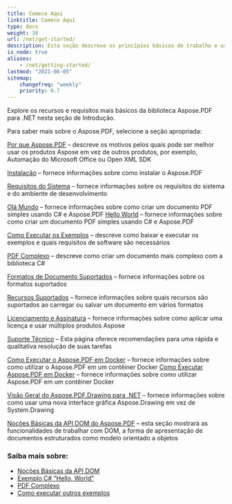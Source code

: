 ```yaml
---
title: Comece Aqui
linktitle: Comece Aqui
type: docs
weight: 30
url: /net/get-started/
description: Esta seção descreve os princípios básicos de trabalho e uso da API DOM. Também demonstra exemplos simples e complexos para a criação de um documento PDF.
is_node: true
aliases:
    - /net/getting-started/
lastmod: "2021-06-05"
sitemap:
    changefreq: "weekly"
    priority: 0.7
---
```


Explore os recursos e requisitos mais básicos da biblioteca Aspose.PDF para .NET nesta seção de Introdução.

Para saber mais sobre o Aspose.PDF, selecione a seção apropriada:

[Por que Aspose.PDF](/pdf/net/why-aspose-pdf/) – descreve os motivos pelos quais pode ser melhor usar os produtos Aspose em vez de outros produtos, por exemplo, Automação do Microsoft Office ou Open XML SDK

[Instalação](/pdf/net/installation/) – fornece informações sobre como instalar o Aspose.PDF

[Requisitos do Sistema](/pdf/net/system-requirements/) – fornece informações sobre os requisitos do sistema e do ambiente de desenvolvimento

[Olá Mundo](/pdf/net/hello-world-example/) – fornece informações sobre como criar um documento PDF simples usando C# e Aspose.PDF
[Hello World](/pdf/net/hello-world-example/) – fornece informações sobre como criar um documento PDF simples usando C# e Aspose.PDF

[Como Executar os Exemplos](/pdf/net/how-to-run-other-examples/) – descreve como baixar e executar os exemplos e quais requisitos de software são necessários

[PDF Complexo](/pdf/net/complex-pdf-example/) – descreve como criar um documento mais complexo com a biblioteca C#

[Formatos de Documento Suportados](/pdf/net/supported-file-formats/) – fornece informações sobre os formatos suportados

[Recursos Suportados](/pdf/net/key-features/) – fornece informações sobre quais recursos são suportados ao carregar ou salvar um documento em vários formatos

[Licenciamento e Assinatura](/pdf/net/licensing/) – fornece informações sobre como aplicar uma licença e usar múltiplos produtos Aspose

[Suporte Técnico](/pdf/net/technical-support/) – Esta página oferece recomendações para uma rápida e qualitativa resolução de suas tarefas

[Como Executar o Aspose.PDF em Docker](/pdf/net/docker/) – fornece informações sobre como utilizar o Aspose.PDF em um contêiner Docker
[Como Executar Aspose.PDF em Docker](/pdf/net/docker/) – fornece informações sobre como utilizar Aspose.PDF em um contêiner Docker

[Visão Geral do Aspose.PDF.Drawing para .NET](/pdf/net/drawing/) – fornece informações sobre como usar uma nova interface gráfica Aspose.Drawing em vez de System.Drawing

[Noções Básicas da API DOM do Aspose.PDF](/pdf/net/basics-of-dom-api/) – esta seção mostrará as funcionalidades de trabalhar com DOM, a forma de apresentação de documentos estruturados como modelo orientado a objetos

### Saiba mais sobre:

- [Noções Básicas da API DOM](/pdf/net/basics-of-dom-api/)
- [Exemplo C# "Hello, World"](/pdf/net/hello-world-example/)
- [PDF Complexo](/pdf/net/complex-pdf-example/)
- [Como executar outros exemplos](/pdf/net/how-to-run-other-examples/)
